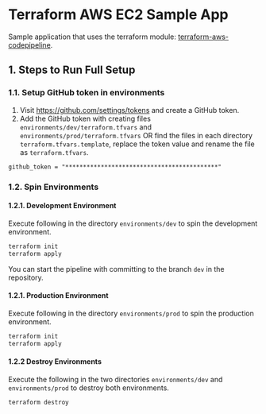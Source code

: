 # Terraform AWS EC2 Sample App

Sample application that uses the terraform module: [terraform-aws-codepipeline](https://github.com/MitraInnovationRepo/terraform-aws-codepipeline).

## 1. Steps to Run Full Setup

### 1.1. Setup GitHub token in environments

1. Visit https://github.com/settings/tokens and create a GitHub token.
1. Add the GitHub token with creating files `environments/dev/terraform.tfvars` and `environments/prod/terraform.tfvars` OR find the files in each directory `terraform.tfvars.template`, replace the token value and rename the file as `terraform.tfvars`.

```hcl-terraform
github_token = "*******************************************"
```

### 1.2. Spin Environments

#### 1.2.1. Development Environment

Execute following in the directory `environments/dev` to spin the development environment.

```bash
terraform init
terraform apply
```

You can start the pipeline with committing to the branch `dev` in the repository.

#### 1.2.1. Production Environment

Execute following in the directory `environments/prod` to spin the  production environment.

```bash
terraform init
terraform apply
```

#### 1.2.2 Destroy Environments

Execute the following in the two directories `environments/dev` and `environments/prod` to destroy both environments.

```bash
terraform destroy
```
